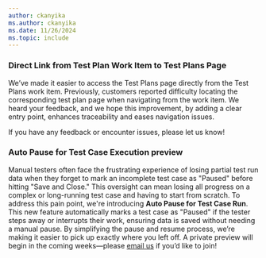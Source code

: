 ```yaml
---
author: ckanyika
ms.author: ckanyika
ms.date: 11/26/2024
ms.topic: include
---
```


### Direct Link from Test Plan Work Item to Test Plans Page

We’ve made it easier to access the Test Plans page directly from the Test Plans work item. Previously, customers reported difficulty locating the corresponding test plan page when navigating from the work item. We heard your feedback, and we hope this improvement, by adding a clear entry point, enhances traceability and eases navigation issues.

If you have any feedback or encounter issues, please let us know!

### Auto Pause for Test Case Execution preview

Manual testers often face the frustrating experience of losing partial test run data when they forget to mark an incomplete test case as "Paused" before hitting "Save and Close." This oversight can mean losing all progress on a complex or long-running test case and having to start from scratch. To address this pain point, we're introducing **Auto Pause for Test Case Run**. This new feature automatically marks a test case as "Paused" if the tester steps away or interrupts their work, ensuring data is saved without needing a manual pause. By simplifying the pause and resume process, we’re making it easier to pick up exactly where you left off. A private preview will begin in the coming weeks—please [email us](mailto:adocustomerfeedback@service.microsoft.com) if you’d like to join! 